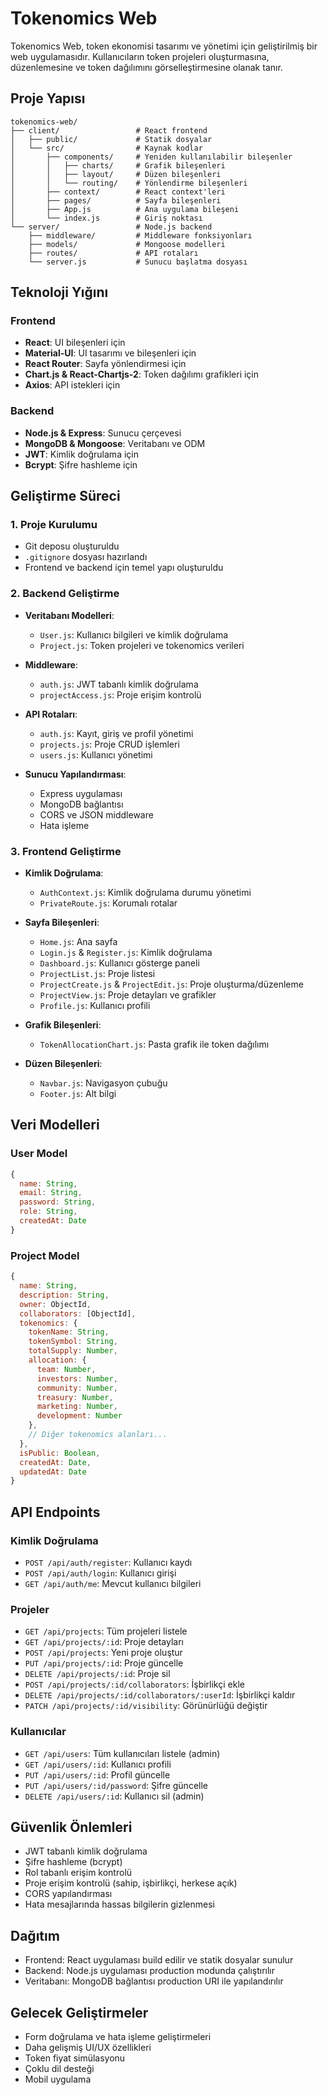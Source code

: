 # Tokenomics Web

Tokenomics Web, token ekonomisi tasarımı ve yönetimi için geliştirilmiş bir web uygulamasıdır. Kullanıcıların token projeleri oluşturmasına, düzenlemesine ve token dağılımını görselleştirmesine olanak tanır.

## Proje Yapısı

```
tokenomics-web/
├── client/                 # React frontend
│   ├── public/             # Statik dosyalar
│   └── src/                # Kaynak kodlar
│       ├── components/     # Yeniden kullanılabilir bileşenler
│       │   ├── charts/     # Grafik bileşenleri
│       │   ├── layout/     # Düzen bileşenleri
│       │   └── routing/    # Yönlendirme bileşenleri
│       ├── context/        # React context'leri
│       ├── pages/          # Sayfa bileşenleri
│       ├── App.js          # Ana uygulama bileşeni
│       └── index.js        # Giriş noktası
└── server/                 # Node.js backend
    ├── middleware/         # Middleware fonksiyonları
    ├── models/             # Mongoose modelleri
    ├── routes/             # API rotaları
    └── server.js           # Sunucu başlatma dosyası
```

## Teknoloji Yığını

### Frontend
- **React**: UI bileşenleri için
- **Material-UI**: UI tasarımı ve bileşenleri için
- **React Router**: Sayfa yönlendirmesi için
- **Chart.js & React-Chartjs-2**: Token dağılımı grafikleri için
- **Axios**: API istekleri için

### Backend
- **Node.js & Express**: Sunucu çerçevesi
- **MongoDB & Mongoose**: Veritabanı ve ODM
- **JWT**: Kimlik doğrulama için
- **Bcrypt**: Şifre hashleme için

## Geliştirme Süreci

### 1. Proje Kurulumu
- Git deposu oluşturuldu
- `.gitignore` dosyası hazırlandı
- Frontend ve backend için temel yapı oluşturuldu

### 2. Backend Geliştirme
- **Veritabanı Modelleri**:
  - `User.js`: Kullanıcı bilgileri ve kimlik doğrulama
  - `Project.js`: Token projeleri ve tokenomics verileri

- **Middleware**:
  - `auth.js`: JWT tabanlı kimlik doğrulama
  - `projectAccess.js`: Proje erişim kontrolü

- **API Rotaları**:
  - `auth.js`: Kayıt, giriş ve profil yönetimi
  - `projects.js`: Proje CRUD işlemleri
  - `users.js`: Kullanıcı yönetimi

- **Sunucu Yapılandırması**:
  - Express uygulaması
  - MongoDB bağlantısı
  - CORS ve JSON middleware
  - Hata işleme

### 3. Frontend Geliştirme
- **Kimlik Doğrulama**:
  - `AuthContext.js`: Kimlik doğrulama durumu yönetimi
  - `PrivateRoute.js`: Korumalı rotalar

- **Sayfa Bileşenleri**:
  - `Home.js`: Ana sayfa
  - `Login.js` & `Register.js`: Kimlik doğrulama
  - `Dashboard.js`: Kullanıcı gösterge paneli
  - `ProjectList.js`: Proje listesi
  - `ProjectCreate.js` & `ProjectEdit.js`: Proje oluşturma/düzenleme
  - `ProjectView.js`: Proje detayları ve grafikler
  - `Profile.js`: Kullanıcı profili

- **Grafik Bileşenleri**:
  - `TokenAllocationChart.js`: Pasta grafik ile token dağılımı

- **Düzen Bileşenleri**:
  - `Navbar.js`: Navigasyon çubuğu
  - `Footer.js`: Alt bilgi

## Veri Modelleri

### User Model
```javascript
{
  name: String,
  email: String,
  password: String,
  role: String,
  createdAt: Date
}
```

### Project Model
```javascript
{
  name: String,
  description: String,
  owner: ObjectId,
  collaborators: [ObjectId],
  tokenomics: {
    tokenName: String,
    tokenSymbol: String,
    totalSupply: Number,
    allocation: {
      team: Number,
      investors: Number,
      community: Number,
      treasury: Number,
      marketing: Number,
      development: Number
    },
    // Diğer tokenomics alanları...
  },
  isPublic: Boolean,
  createdAt: Date,
  updatedAt: Date
}
```

## API Endpoints

### Kimlik Doğrulama
- `POST /api/auth/register`: Kullanıcı kaydı
- `POST /api/auth/login`: Kullanıcı girişi
- `GET /api/auth/me`: Mevcut kullanıcı bilgileri

### Projeler
- `GET /api/projects`: Tüm projeleri listele
- `GET /api/projects/:id`: Proje detayları
- `POST /api/projects`: Yeni proje oluştur
- `PUT /api/projects/:id`: Proje güncelle
- `DELETE /api/projects/:id`: Proje sil
- `POST /api/projects/:id/collaborators`: İşbirlikçi ekle
- `DELETE /api/projects/:id/collaborators/:userId`: İşbirlikçi kaldır
- `PATCH /api/projects/:id/visibility`: Görünürlüğü değiştir

### Kullanıcılar
- `GET /api/users`: Tüm kullanıcıları listele (admin)
- `GET /api/users/:id`: Kullanıcı profili
- `PUT /api/users/:id`: Profil güncelle
- `PUT /api/users/:id/password`: Şifre güncelle
- `DELETE /api/users/:id`: Kullanıcı sil (admin)

## Güvenlik Önlemleri
- JWT tabanlı kimlik doğrulama
- Şifre hashleme (bcrypt)
- Rol tabanlı erişim kontrolü
- Proje erişim kontrolü (sahip, işbirlikçi, herkese açık)
- CORS yapılandırması
- Hata mesajlarında hassas bilgilerin gizlenmesi

## Dağıtım
- Frontend: React uygulaması build edilir ve statik dosyalar sunulur
- Backend: Node.js uygulaması production modunda çalıştırılır
- Veritabanı: MongoDB bağlantısı production URI ile yapılandırılır

## Gelecek Geliştirmeler
- Form doğrulama ve hata işleme geliştirmeleri
- Daha gelişmiş UI/UX özellikleri
- Token fiyat simülasyonu
- Çoklu dil desteği
- Mobil uygulama 